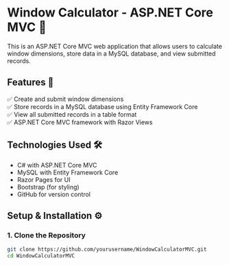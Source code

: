 ﻿# Window Calculator - ASP.NET Core MVC 🚀

This is an ASP.NET Core MVC web application that allows users to calculate window dimensions, store data in a MySQL database, and view submitted records.

## Features 🎯
✅ Create and submit window dimensions  
✅ Store records in a MySQL database using Entity Framework Core  
✅ View all submitted records in a table format  
✅ ASP.NET Core MVC framework with Razor Views  

## Technologies Used 🛠️
- C# with ASP.NET Core MVC
- MySQL with Entity Framework Core
- Razor Pages for UI
- Bootstrap (for styling)
- GitHub for version control

## Setup & Installation ⚙️

### 1. Clone the Repository
```bash
git clone https://github.com/yourusername/WindowCalculatorMVC.git
cd WindowCalculatorMVC
